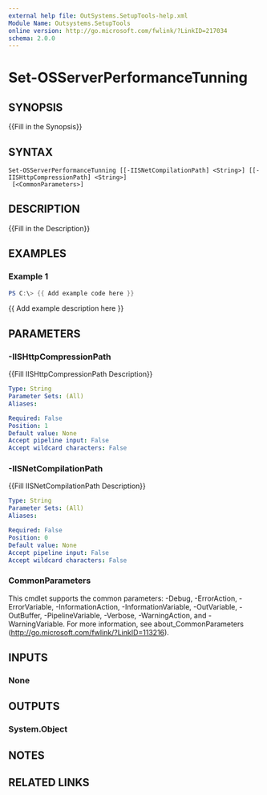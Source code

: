 ```yaml
---
external help file: OutSystems.SetupTools-help.xml
Module Name: Outsystems.SetupTools
online version: http://go.microsoft.com/fwlink/?LinkID=217034
schema: 2.0.0
---
```


# Set-OSServerPerformanceTunning

## SYNOPSIS
{{Fill in the Synopsis}}

## SYNTAX

```
Set-OSServerPerformanceTunning [[-IISNetCompilationPath] <String>] [[-IISHttpCompressionPath] <String>]
 [<CommonParameters>]
```

## DESCRIPTION
{{Fill in the Description}}

## EXAMPLES

### Example 1
```powershell
PS C:\> {{ Add example code here }}
```

{{ Add example description here }}

## PARAMETERS

### -IISHttpCompressionPath
{{Fill IISHttpCompressionPath Description}}

```yaml
Type: String
Parameter Sets: (All)
Aliases:

Required: False
Position: 1
Default value: None
Accept pipeline input: False
Accept wildcard characters: False
```

### -IISNetCompilationPath
{{Fill IISNetCompilationPath Description}}

```yaml
Type: String
Parameter Sets: (All)
Aliases:

Required: False
Position: 0
Default value: None
Accept pipeline input: False
Accept wildcard characters: False
```

### CommonParameters
This cmdlet supports the common parameters: -Debug, -ErrorAction, -ErrorVariable, -InformationAction, -InformationVariable, -OutVariable, -OutBuffer, -PipelineVariable, -Verbose, -WarningAction, and -WarningVariable.
For more information, see about_CommonParameters (http://go.microsoft.com/fwlink/?LinkID=113216).

## INPUTS

### None


## OUTPUTS

### System.Object

## NOTES

## RELATED LINKS
